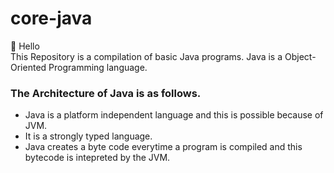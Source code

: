# core-java

👋 Hello <br/>
This Repository is a compilation of basic Java programs.
Java is a Object-Oriented Programming language.
### The Architecture of Java is as follows.
- Java is a platform independent language and this is possible because of JVM.
- It is a strongly typed language.
- Java creates a byte code everytime a program is compiled and this bytecode is intepreted by the JVM.
